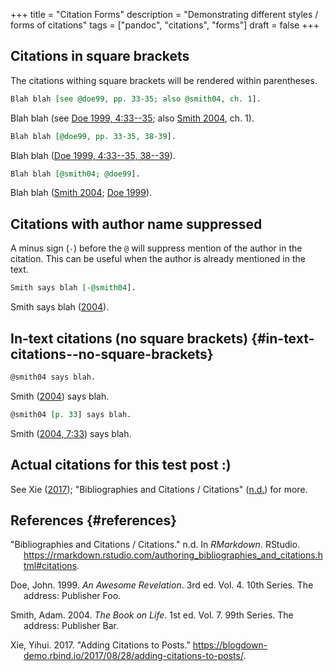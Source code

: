 +++
title = "Citation Forms"
description = "Demonstrating different styles / forms of citations"
tags = ["pandoc", "citations", "forms"]
draft = false
+++

## Citations in square brackets

The citations withing square brackets will be rendered within
parentheses.

``` org
Blah blah [see @doe99, pp. 33-35; also @smith04, ch. 1].
```

Blah blah (see [Doe 1999, 4:33--35](#ref-doe99); also [Smith
2004](#ref-smith04), ch. 1).

``` org
Blah blah [@doe99, pp. 33-35, 38-39].
```

Blah blah ([Doe 1999, 4:33--35, 38--39](#ref-doe99)).

``` org
Blah blah [@smith04; @doe99].
```

Blah blah ([Smith 2004](#ref-smith04); [Doe 1999](#ref-doe99)).

## Citations with author name suppressed

A minus sign (`-`) before the `@` will suppress mention of the author in
the citation. This can be useful when the author is already mentioned in
the text.

``` org
Smith says blah [-@smith04].
```

Smith says blah ([2004](#ref-smith04)).

## In-text citations (no square brackets) {#in-text-citations--no-square-brackets}

``` org
@smith04 says blah.
```

Smith ([2004](#ref-smith04)) says blah.

``` org
@smith04 [p. 33] says blah.
```

Smith ([2004, 7:33](#ref-smith04)) says blah.

## Actual citations for this test post :)

See Xie ([2017](#ref-addCite17)); "Bibliographies and Citations /
Citations" ([n.d.](#ref-rmdCitations)) for more.

## References {#references}

<div id="refs" class="references csl-bib-body hanging-indent">

<div id="ref-rmdCitations" class="csl-entry">

"Bibliographies and Citations / Citations." n.d. In *RMarkdown*.
RStudio.
<https://rmarkdown.rstudio.com/authoring_bibliographies_and_citations.html#citations>.

</div>

<div id="ref-doe99" class="csl-entry">

Doe, John. 1999. *An Awesome Revelation*. 3rd ed. Vol. 4. 10th Series.
The address: Publisher Foo.

</div>

<div id="ref-smith04" class="csl-entry">

Smith, Adam. 2004. *The Book on Life*. 1st ed. Vol. 7. 99th Series. The
address: Publisher Bar.

</div>

<div id="ref-addCite17" class="csl-entry">

Xie, Yihui. 2017. "Adding Citations to Posts."
<https://blogdown-demo.rbind.io/2017/08/28/adding-citations-to-posts/>.

</div>

</div>
